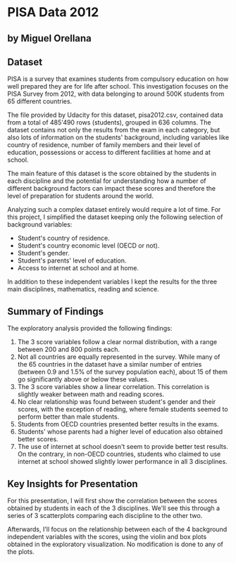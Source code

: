 # PISA Data 2012
## by Miguel Orellana


## Dataset

PISA is a survey that examines students from compulsory education on how well prepared they are for life after school. This investigation focuses on the PISA Survey from 2012, with data belonging to around 500K students from 65 different countries.

The file provided by Udacity for this dataset, pisa2012.csv, contained data from a total of 485'490 rows (students), grouped in 636 columns.
The dataset contains not only the results from the exam in each category, but also lots of information on the students' background, including variables like country of residence, number of family members and their level of education, possessions or access to different facilities at home and at school.

The main feature of this dataset is the score obtained by the students in each discipline and the potential for understanding how a number of different background factors can impact these scores and therefore the level of preparation for students around the world.

Analyzing such a complex dataset entirely would require a lot of time. For this project, I simplified the dataset keeping only the following selection of background variables:

- Student's country of residence.
- Student's country economic level (OECD or not).
- Student's gender.
- Student's parents' level of education.
- Access to internet at school and at home.

In addition to these independent variables I kept the results for the three main disciplines, mathematics, reading and science.

## Summary of Findings

The exploratory analysis provided the following findings:

1. The 3 score variables follow a clear normal distribution, with a range between 200 and 800 points each.
2. Not all countries are equally represented in the survey. While many of the 65 countries in the dataset have a similar number of entries (between 0.9 and 1.5% of the survey population each), about 15 of them go significantly above or below these values.
3. The 3 score variables show a linear correlation. This correlation is slightly weaker between math and reading scores.
4. No clear relationship was found between student's gender and their scores, with the exception of reading, where female students seemed to perform better than male students.
5. Students from OECD countries presented better results in the exams.
6. Students' whose parents had a higher level of education also obtained better scores.
7. The use of internet at school doesn't seem to provide better test results. On the contrary, in non-OECD countries, students who claimed to use internet at school showed slightly lower performance in all 3 disciplines.


## Key Insights for Presentation

For this presentation, I will first show the correlation between the scores obtained by students in each of the 3 disciplines. We'll see this through a series of 3 scatterplots comparing each discipline to the other two.

Afterwards, I'll focus on the relationship between each of the 4 background independent variables with the scores, using the violin and box plots obtained in the exploratory visualization. No modification is done to any of the plots.
